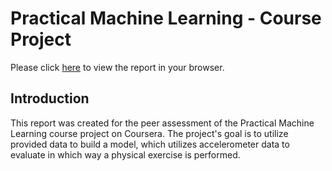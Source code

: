 # Practical Machine Learning - Course Project

Please click [here](http://sternophant.github.io/PML_project/Report.html) to view the report in your browser.

## Introduction
This report was created for the peer assessment of the Practical Machine Learning course project on Coursera. The project's goal is to utilize provided data to build a model, which utilizes accelerometer data to evaluate in which way a physical exercise is performed.